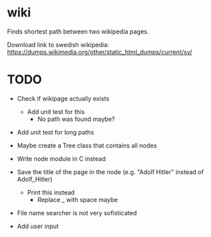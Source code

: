 # wiki

Finds shortest path between two wikipedia pages.

Download link to swedish wikipedia: https://dumps.wikimedia.org/other/static_html_dumps/current/sv/

# TODO

* Check if wikipage actually exists
    * Add unit test for this
        * No path was found maybe?

* Add unit test for long paths

* Maybe create a Tree class that contains all nodes

* Write node module in C instead

* Save the title of the page in the node (e.g. "Adolf Hitler" instead of Adolf_Hitler)
    * Print this instead
        * Replace _ with space maybe

* File name searcher is not very sofisticated

* Add user input
